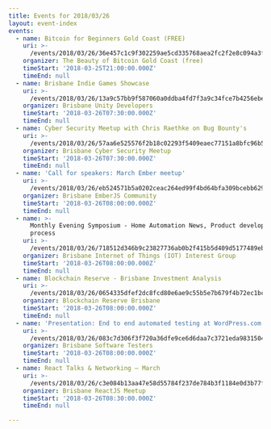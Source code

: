 ```yaml
---
title: Events for 2018/03/26
layout: event-index
events:
  - name: Bitcoin for Beginners Gold Coast (FREE)
    uri: >-
      /events/2018/03/26/36e457c1c9f302259ae5cd335768aea2fc2f2e8c094a3fc7f38bb60a6b132fb8
    organizer: The Beauty of Bitcoin Gold Coast (free)
    timeStart: '2018-03-25T21:00:00.000Z'
    timeEnd: null
  - name: Brisbane Indie Games Showcase
    uri: >-
      /events/2018/03/26/13a9c57bb9f587060a0ddba4fd7f3a9c34fce7b4256ebe9fb58fe373faf37222
    organizer: Brisbane Unity Developers
    timeStart: '2018-03-26T07:30:00.000Z'
    timeEnd: null
  - name: Cyber Security Meetup with Chris Raethke on Bug Bounty's
    uri: >-
      /events/2018/03/26/57aa6e525576f2b18c02293f5409eaec77151a8bfc96b5a37b4c64e8ae82ffe6
    organizer: Brisbane Cyber Security Meetup
    timeStart: '2018-03-26T07:30:00.000Z'
    timeEnd: null
  - name: 'Call for speakers: March Ember meetup'
    uri: >-
      /events/2018/03/26/eb524571b5a0202ceac264ed99f4bd64bfa309bcebb6295ef236e02061e8fa2a
    organizer: Brisbane EmberJS Community
    timeStart: '2018-03-26T08:00:00.000Z'
    timeEnd: null
  - name: >-
      Monthly Evening Symposium - Home Automation News, Product development
      process
    uri: >-
      /events/2018/03/26/718512d346b9c23827736ab0b2f415b5d409d5177489ebd483e5c735c0c2ccfc
    organizer: Brisbane Internet of Things (IOT) Interest Group
    timeStart: '2018-03-26T08:00:00.000Z'
    timeEnd: null
  - name: Blockchain Reserve - Brisbane Investment Analysis
    uri: >-
      /events/2018/03/26/0654335dfef2dc8fcd80e6ae9c55b5e7b679f4b72ec1bcc87090cd6567b2086e
    organizer: Blockchain Reserve Brisbane
    timeStart: '2018-03-26T08:00:00.000Z'
    timeEnd: null
  - name: 'Presentation: End to end automated testing at WordPress.com'
    uri: >-
      /events/2018/03/26/083c7d306f3f720a36dfe9ce6d6daa7c3721eda983150473dc951f26e5f2894e
    organizer: Brisbane Software Testers
    timeStart: '2018-03-26T08:00:00.000Z'
    timeEnd: null
  - name: React Talks & Networking — March
    uri: >-
      /events/2018/03/26/c3e084b13aa47e58d55784f237de784b3f1184e0d3b77f403f576bb49cc53f94
    organizer: Brisbane ReactJS Meetup
    timeStart: '2018-03-26T08:30:00.000Z'
    timeEnd: null

---
```

